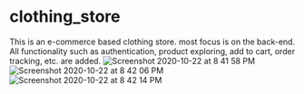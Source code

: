 # clothing_store
This is an e-commerce based clothing store. most focus is on the back-end. All functionality such as authentication, product exploring, add to cart, order tracking, etc. are added.
![Screenshot 2020-10-22 at 8 41 58 PM](https://user-images.githubusercontent.com/47109996/96893230-1ee02780-14a8-11eb-9946-2d1edd2c9a5b.png)
![Screenshot 2020-10-22 at 8 42 06 PM](https://user-images.githubusercontent.com/47109996/96893245-21db1800-14a8-11eb-99e6-fbe0b3baa581.png)
![Screenshot 2020-10-22 at 8 42 14 PM](https://user-images.githubusercontent.com/47109996/96893248-230c4500-14a8-11eb-82af-2e209a959a6b.png)

